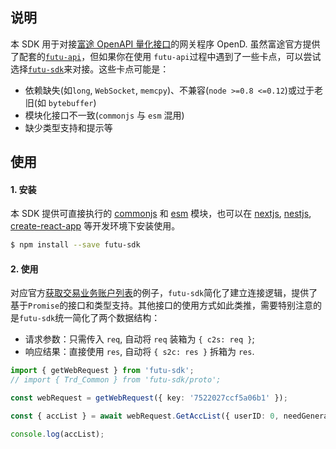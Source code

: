 ## 说明

本 SDK 用于对接[富途 OpenAPI 量化接口](https://openapi.futunn.com/futu-api-doc/intro/intro.html?lang=zh-cn)的网关程序 OpenD. 虽然富途官方提供了配套的[`futu-api`](https://www.npmjs.com/package/futu-api)，但如果你在使用 `futu-api`过程中遇到了一些卡点，可以尝试选择[`futu-sdk`](https://www.npmjs.com/package/futu-sdk)来对接。这些卡点可能是：

- 依赖缺失(如`long`, `WebSocket`, `memcpy`)、不兼容(`node >=0.8 <=0.12`)或过于老旧(如 `bytebuffer`)
- 模块化接口不一致(`commonjs` 与 `esm` 混用)
- 缺少类型支持和提示等

## 使用

#### 1. 安装

本 SDK 提供可直接执行的 [commonjs](https://nodejs.org/api/modules.html) 和 [esm](https://nodejs.org/api/esm.html) 模块，也可以在 [nextjs](https://nextjs.org/), [nestjs](https://nestjs.com/), [create-react-app](https://create-react-app.dev/) 等开发环境下安装使用。

```bash
$ npm install --save futu-sdk
```

#### 2. 使用

对应官方[获取交易业务账户列表](https://openapi.futunn.com/futu-api-doc/trade/get-acc-list.html)的例子，`futu-sdk`简化了建立连接逻辑，提供了基于`Promise`的接口和类型支持。其他接口的使用方式如此类推，需要特别注意的是`futu-sdk`统一简化了两个数据结构：

- 请求参数：只需传入 `req`, 自动将 `req` 装箱为 `{ c2s: req }`;
- 响应结果：直接使用 `res`, 自动将 `{ s2c: res }` 拆箱为 `res`.

```ts
import { getWebRequest } from 'futu-sdk';
// import { Trd_Common } from 'futu-sdk/proto';

const webRequest = getWebRequest({ key: '7522027ccf5a06b1' });

const { accList } = await webRequest.GetAccList({ userID: 0, needGeneralSecAccount: true });

console.log(accList);
```
